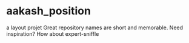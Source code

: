 # aakash_position
a  layout projet Great repository names are short and memorable. Need inspiration? How about expert-sniffle
